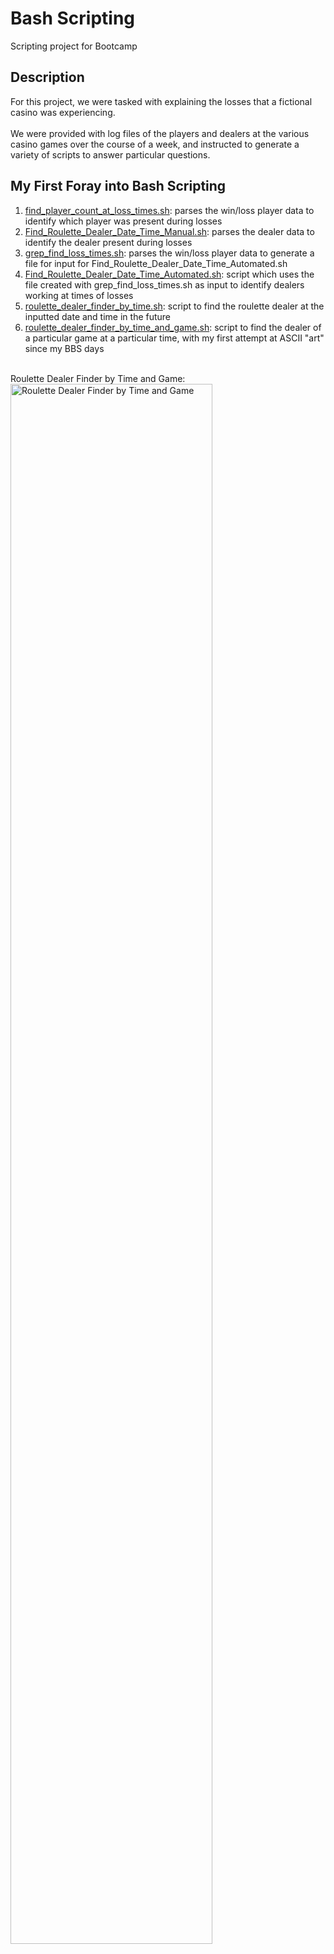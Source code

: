 # Bash Scripting
Scripting project for Bootcamp

<h2>Description</h2>
For this project, we were tasked with explaining the losses that a fictional casino was experiencing.  
<br></br>
We were provided with log files of the players and dealers at the various casino games over the course of a week, and instructed to generate a variety of scripts to answer particular questions.

## My First Foray into Bash Scripting

1. [find_player_count_at_loss_times.sh](Scripts/find_player_count_at_loss_times.sh): parses the win/loss player data to identify which player was present during losses 
2. [Find_Roulette_Dealer_Date_Time_Manual.sh](Scripts/Find_Roulette_Dealer_Date_Time_Manual.sh): parses the dealer data to identify the dealer present during losses 
3. [grep_find_loss_times.sh](Scripts/grep_find_loss_times.sh): parses the win/loss player data to generate a file for input for Find_Roulette_Dealer_Date_Time_Automated.sh
4. [Find_Roulette_Dealer_Date_Time_Automated.sh](Scripts/Find_Roulette_Dealer_Date_Time_Automated.sh): script which uses the file created with grep_find_loss_times.sh as input to identify dealers working at times of losses
5. [roulette_dealer_finder_by_time.sh](Scripts/roulette_dealer_finder_by_time.sh): script to find the roulette dealer at the inputted date and time in the future
6. [roulette_dealer_finder_by_time_and_game.sh](Scripts/roulette_dealer_finder_by_time_and_game.sh): script to find the dealer of a particular game at a particular time, with my first attempt at ASCII "art" since my BBS days



<br />
Roulette Dealer Finder by Time and Game:  <br/>
<img src="https://i.imgur.com/Dm8xcFs.jpg" height="80%" width="80%" alt="Roulette Dealer Finder by Time and Game"/>
<br />
<!--
-->
